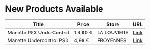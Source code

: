 # New Products Available

| Title | Price | Store | URL |
|---|---|---|---|
| Manette PS3 UnderControl | 14,99 € | LA LOUVIERE | [Link](https://www.cashconverters.be/fr/accessoires-jeux-video/713052-manette-ps3-undercontrol.html) |
| Manette Undercontrol PS3 | 4,99 € | FROYENNES | [Link](https://www.cashconverters.be/fr/accessoires-jeux-video/713033-manette-undercontrol-ps3.html) |
